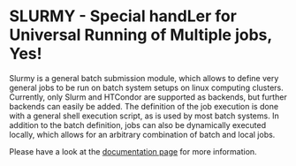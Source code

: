 # SLURMY - Special handLer for Universal Running of Multiple jobs, Yes!

Slurmy is a general batch submission module, which allows to define very general jobs to be run on batch system setups on linux computing clusters. Currently, only Slurm and HTCondor are supported as backends, but further backends can easily be added. The definition of the job execution is done with a general shell execution script, as is used by most batch systems. In addition to the batch definition, jobs can also be dynamically executed locally, which allows for an arbitrary combination of batch and local jobs.

Please have a look at the [documentation page](https://eschanet.github.io/slurmy/) for more information.
